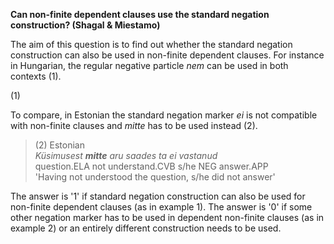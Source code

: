 **Can non-finite dependent clauses use the standard negation construction? (Shagal & Miestamo)**

The aim of this question is to find out whether the standard negation construction can also be used in non-finite dependent clauses.
For instance in Hungarian, the regular negative particle *nem* can be used in both contexts (1). 

(1)

To compare, in Estonian the standard negation marker *ei* is not compatible with non-finite clauses and *mitte* has to be used instead (2). 

>(2) Estonian<br/>
>*Küsimusest **mitte** aru saades ta ei vastanud*<br/>
>question.ELA not understand.CVB s/he NEG answer.APP<br/>
>'Having not understood the question, s/he did not answer'

The answer is '1' if standard negation construction can also be used for non-finite dependent clauses (as in example 1). The answer is '0' if some other negation marker has to be used in dependent non-finite clauses (as in example 2) or an entirely different construction needs to be used.

